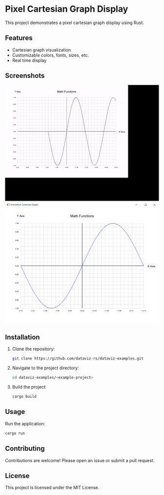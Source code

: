 # Pixel Cartesian Graph Display

This project demonstrates a pixel cartesian graph display using Rust.

## Features

- Cartesian graph visualization
- Customizable colors, fonts, sizes, etc.
- Real time display

## Screenshots

<img src="./screenshots/cartesiangraphrealtime.gif" alt="" width="600px">
<img src="./screenshots/cartesiangraphdisplay.png" alt="" width="600px">

## Installation

1. Clone the repository:
    ```sh
    git clone https://github.com/dataviz-rs/dataviz-examples.git
    ```
2. Navigate to the project directory:
    ```sh
    cd dataviz-examples/<example-project>
    ```
3. Build the project:
    ```sh
    cargo build
    ```

## Usage

Run the application:
```sh
cargo run
```

## Contributing

Contributions are welcome! Please open an issue or submit a pull request.

## License

This project is licensed under the MIT License.